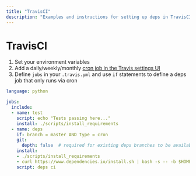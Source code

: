 ```yaml
---
title: "TravisCI"
description: "Examples and instructions for setting up deps in TravisCI"
---
```


# TravisCI

1. Set your environment variables
1. Add a daily/weekly/monthly [cron job in the Travis settings UI](https://docs.travis-ci.com/user/cron-jobs/)
1. Define `jobs` in your `.travis.yml` and use `if` statements to define a deps job that only runs via cron

```yaml
language: python

jobs:
  include:
  - name: test
    script: echo "Tests passing here..."
    install: ./scripts/install_requirements
  - name: deps
    if: branch = master AND type = cron
    git:
      depth: false  # required for existing deps branches to be available
    install:
    - ./scripts/install_requirements
    - curl https://www.dependencies.io/install.sh | bash -s -- -b $HOME/bin
    script: deps ci
```
